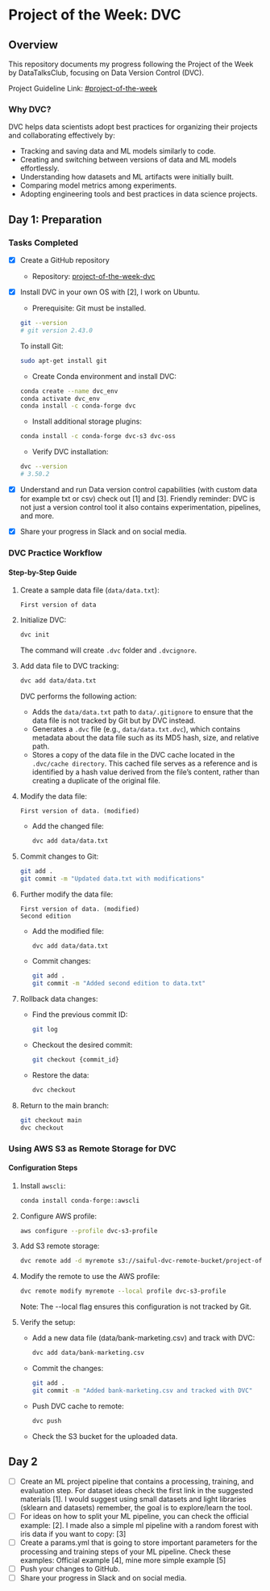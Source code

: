# Project of the Week: DVC
## Overview
This repository documents my progress following the Project of the Week by DataTalksClub, focusing on Data Version Control (DVC).

Project Guideline Link: [#project-of-the-week](https://github.com/DataTalksClub/project-of-the-week/blob/main/2024-05-22-DVC.md)

### Why DVC?
DVC helps data scientists adopt best practices for organizing their projects and collaborating effectively by:
- Tracking and saving data and ML models similarly to code.
- Creating and switching between versions of data and ML models effortlessly.
- Understanding how datasets and ML artifacts were initially built.
- Comparing model metrics among experiments.
- Adopting engineering tools and best practices in data science projects.

## Day 1: Preparation
### Tasks Completed
- [x] Create a GitHub repository
    - Repository: [project-of-the-week-dvc](https://github.com/saifulrijal-ds/project-of-the-week-dvc)
- [x] Install DVC in your own OS with [2], I work on Ubuntu.
    - Prerequisite: Git must be installed.
    ```bash
    git --version
    # git version 2.43.0
    ```
    To install Git:
    ```bash
    sudo apt-get install git
    ```
    - Create Conda environment and install DVC:
    ```bash
    conda create --name dvc_env
    conda activate dvc_env
    conda install -c conda-forge dvc
    ```
    - Install additional storage plugins:
    ```bash
    conda install -c conda-forge dvc-s3 dvc-oss
    ```
    - Verify DVC installation:
    ```bash
    dvc --version
    # 3.50.2
    ```
- [x] Understand and run Data version control capabilities (with custom data for example txt or csv) check out [1] and [3]. Friendly reminder: DVC is not just a version control tool it also contains experimentation, pipelines, and more.

- [x] Share your progress in Slack and on social media.


### DVC Practice Workflow
#### Step-by-Step Guide
1. Create a sample data file (`data/data.txt`):
    ```text
    First version of data
    ```

2. Initialize DVC:
    ```bash
    dvc init
    ```
    The command will create `.dvc` folder and `.dvcignore`.

3. Add data file to DVC tracking:
    ```bash
    dvc add data/data.txt
    ```
    DVC performs the following action:
    - Adds the `data/data.txt` path to `data/.gitignore` to ensure that the data file is not tracked by Git but by DVC instead.
    - Generates a `.dvc` file (e.g., `data/data.txt.dvc`), which contains metadata about the data file such as its MD5 hash, size, and relative path.
    - Stores a copy of the data file in the DVC cache located in the `.dvc/cache directory`. This cached file serves as a reference and is identified by a hash value derived from the file’s content, rather than creating a duplicate of the original file.

4. Modify the data file:
    ```text
    First version of data. (modified)
    ```
    - Add the changed file:
        ```bash
        dvc add data/data.txt
        ```
5. Commit changes to Git:
    ```bash
    git add .
    git commit -m "Updated data.txt with modifications"
    ```
6. Further modify the data file:
    ```text
    First version of data. (modified)
    Second edition
    ```
    - Add the modified file:
        ```bash
        dvc add data/data.txt
        ```
    - Commit changes:
        ```bash
        git add .
        git commit -m "Added second edition to data.txt"
        ```
7. Rollback data changes:
    - Find the previous commit ID:
        ```bash
        git log
        ```
    - Checkout the desired commit:
        ```bash
        git checkout {commit_id}
        ```
    - Restore the data:
        ```bash
        dvc checkout
        ```
8. Return to the main branch:
    ```bash
    git checkout main
    dvc checkout
    ```
### Using AWS S3 as Remote Storage for DVC
#### Configuration Steps

1. Install `awscli`:
    ```bash
    conda install conda-forge::awscli
    ```

2. Configure AWS profile:
    ```bash
    aws configure --profile dvc-s3-profile
    ```

3. Add S3 remote storage:
    ```bash
    dvc remote add -d myremote s3://saiful-dvc-remote-bucket/project-of-the-week-dvc/
    ```
4. Modify the remote to use the AWS profile:
    ```bash
    dvc remote modify myremote --local profile dvc-s3-profile
    ```
    Note: The --local flag ensures this configuration is not tracked by Git.
5. Verify the setup:
    - Add a new data file (data/bank-marketing.csv) and track with DVC:
        ```bash
        dvc add data/bank-marketing.csv
        ```
    - Commit the changes:
        ```bash
        git add .
        git commit -m "Added bank-marketing.csv and tracked with DVC"
        ```
    - Push DVC cache to remote:
        ```bash
        dvc push
        ```
    - Check the S3 bucket for the uploaded data.

## Day 2
- [ ] Create an ML project pipeline that contains a processing, training, and evaluation step. For dataset ideas check the first link in the suggested materials [1]. I would suggest using small datasets and light libraries (sklearn and datasets) remember, the goal is to explore/learn the tool.
- [ ] For ideas on how to split your ML pipeline, you can check the official example: [2]. I made also a simple ml pipeline with a random forest with iris data if you want to copy: [3]
- [ ] Create a params.yml that is going to store important parameters for the processing and training steps of your ML pipeline. Check these examples: Official example [4], mine more simple example [5]
- [ ] Push your changes to GitHub.
- [ ] Share your progress in Slack and on social media.